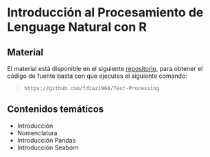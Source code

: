 # Introducción al Procesamiento de Lenguage Natural con R

## Material

El material está disponible en el siguiente [repositorio](https://github.com/fdiaz1968/Text-Processing), para obtener el código de fuente basta con que ejecutes el siguiente comando:

> `https://github.com/fdiaz1968/Text-Processing`


## Contenidos temáticos

* Introducción
* Nomenclatura
* Introducción Pandas
* Introducción Seaborn

